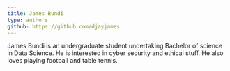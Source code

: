 ```yaml
---
title: James Bundi
type: authors
github: https://github.com/djayjames
---
```


James Bundi is an undergraduate student undertaking Bachelor of science in Data Science. He is interested in cyber security and ethical stuff. He also loves playing football and table tennis.
